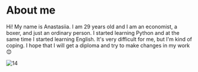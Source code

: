 # About me

Hi! My name is Anastasiia. I am 29 years old and I am an economist, a boxer, and just an ordinary person. I started learning Python and at the same time I started learning English. It's very difficult for me, but I'm kind of coping. I hope that I will get a diploma and try to make changes in my work :blush:

![14](https://github.com/atopi7/Teamwork_part_2.-Task_3/assets/170184247/1e148200-e977-4d9b-b460-98764e9aaf7e)
